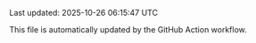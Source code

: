 Last updated: 2025-10-26 06:15:47 UTC

This file is automatically updated by the GitHub Action workflow.
